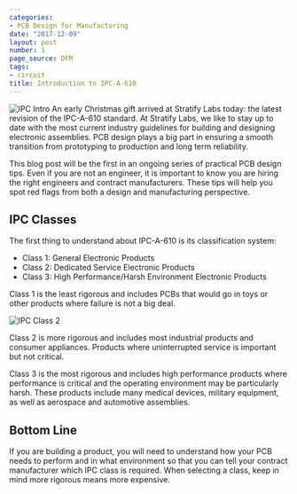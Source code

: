 ```yaml
---
categories:
- PCB Design for Manufacturing
date: "2017-12-09"
layout: post
number: 1
page_source: DFM
tags:
- circuit
title: Introduction to IPC-A-610
---
```


![IPC Intro](/images/ipc-intro.png)
An early Christmas gift arrived at Stratify Labs today: the latest revision of the IPC-A-610 standard. At Stratify Labs, we like to stay up to  date with the most current industry guidelines for building and designing electronic assemblies. PCB design plays a big part in ensuring a smooth transition from prototyping to production and long term reliability.

This blog post will be the first in an ongoing series of practical PCB design tips. Even if you are not an engineer, it is important to know you are hiring the right engineers and contract manufacturers. These tips will help you spot red flags from both a design and manufacturing perspective.

## IPC Classes

The first thing to understand about IPC-A-610 is its classification system:

- Class 1: General Electronic Products
- Class 2: Dedicated Service Electronic Products
- Class 3: High Performance/Harsh Environment Electronic Products

Class 1 is the least rigorous and includes PCBs that would go in toys or other products where failure is not a big deal.

![IPC Class 2](/images/ipc-class-2.png)

Class 2 is more rigorous and includes most industrial products and consumer appliances. Products where uninterrupted service is important but not critical.

Class 3 is the most rigorous and includes high performance products where performance is critical and the operating environment may be particularly harsh. These products include many medical devices, military equipment, as well as aerospace and automotive assemblies.

## Bottom Line

If you are building a product, you will need to understand how your PCB needs to perform and in what environment so that you can tell your contract manufacturer which IPC class is required. When selecting a class, keep in mind  more rigorous means more expensive.
